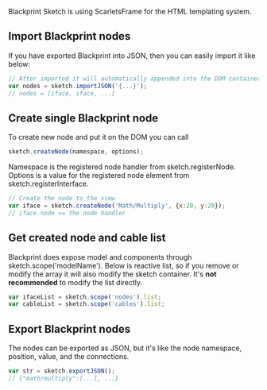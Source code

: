 Blackprint Sketch is using ScarletsFrame for the HTML templating system.

## Import Blackprint nodes
If you have exported Blackprint into JSON, then you can easily import it like below:
```js
// After imported it will automatically appended into the DOM container
var nodes = sketch.importJSON('{...}');
// nodes = [iface, iface, ...]
```

## Create single Blackprint node
To create new node and put it on the DOM you can call
```js
sketch.createNode(namespace, options);
```

Namespace is the registered node handler from sketch.registerNode.
 Options is a value for the registered node element from sketch.registerInterface.

```js
// Create the node to the view
var iface = sketch.createNode('Math/Multiply', {x:20, y:20});
// iface.node == the node handler
```

## Get created node and cable list
Blackprint does expose model and components through sketch.scope('modelName'). Below is reactive list, so if you remove or modify the array it will also modify the sketch container. It's **not recommended** to modify the list directly.
```js
var ifaceList = sketch.scope('nodes').list;
var cableList = sketch.scope('cables').list;
```

## Export Blackprint nodes
The nodes can be exported as JSON, but it's like the node namespace, position, value, and the connections.
```js
var str = sketch.exportJSON();
// {"math/multiply":[...], ...}
```